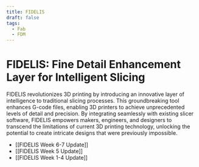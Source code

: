 ```yaml
---
title: FIDELIS
draft: false
tags:
  - Fab
  - FDM
---
```

# FIDELIS: Fine Detail Enhancement Layer for Intelligent Slicing
FIDELIS revolutionizes 3D printing by introducing an innovative layer of intelligence to traditional slicing processes. This groundbreaking tool enhances G-code files, enabling 3D printers to achieve unprecedented levels of detail and precision. By integrating seamlessly with existing slicer software, FIDELIS empowers makers, engineers, and designers to transcend the limitations of current 3D printing technology, unlocking the potential to create intricate designs that were previously impossible.

- [[FIDELIS Week 6-7 Update]]
- [[FIDELIS Week 5 Update]]
- [[FIDELIS Week 1-4 Update]] 